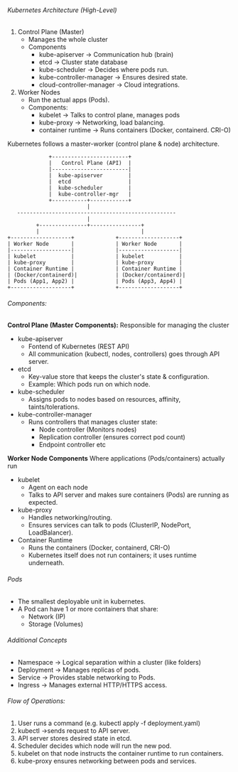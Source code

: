 ###### Kubernetes Architecture (High-Level)
1. Control Plane (Master) 
	- Manages the whole cluster
	- Components
		- kube-apiserver -> Communication hub (brain)
		- etcd -> Cluster state database
		- kube-scheduler -> Decides where pods run.
		- kube-controller-manager -> Ensures desired state.
		- cloud-controller-manager -> Cloud integrations.
2. Worker Nodes
	- Run the actual apps (Pods).
	- Components:
		- kubelet -> Talks to control plane, manages pods
		- kube-proxy -> Networking, load balancing.
		- container runtime -> Runs containers (Docker, containerd. CRI-O)
		
Kubernetes follows a master-worker (control plane & node) architecture.
```
             +------------------------+
             |   Control Plane (API)  |
             |------------------------|
             |  kube-apiserver        |
             |  etcd                  |
             |  kube-scheduler        |
             |  kube-controller-mgr   |
             +-----------+------------+
                         |
   --------------------------------------------------
                         |
         +---------------+----------------+
         |                                |
+-------------------+             +-------------------+
| Worker Node       |             | Worker Node       |
|-------------------|             |-------------------|
| kubelet           |             | kubelet           |
| kube-proxy        |             | kube-proxy        |
| Container Runtime |             | Container Runtime |
| (Docker/containerd)|            | (Docker/containerd)|
| Pods (App1, App2) |             | Pods (App3, App4) |
+-------------------+             +-------------------+
```
###### Components:
**Control Plane (Master Components):**
Responsible for managing the cluster
- kube-apiserver
	- Fontend of Kubernetes (REST API)
	- All communication (kubectl, nodes, controllers) goes through API server.
- etcd
	- Key-value store that keeps the cluster's state & configuration.
	- Example: Which pods run on which node.
- kube-scheduler
	- Assigns pods to nodes based on resources, affinity, taints/tolerations.
- kube-controller-manager
	- Runs controllers that manages cluster state:
		- Node controller (Monitors nodes)
		- Replication controller (ensures correct pod count)
		- Endpoint controller etc

**Worker Node Components**
Where applications (Pods/containers) actually run
- kubelet
	- Agent on each node
	- Talks to API server and makes sure containers (Pods) are running as expected.
- kube-proxy
	- Handles networking/routing.
	- Ensures services can talk to pods (ClusterIP, NodePort, LoadBalancer).
- Container Runtime
	- Runs the containers (Docker, containerd, CRI-O)
	- Kubernetes itself does not run containers; it uses runtime underneath.
###### Pods
- The smallest deployable unit in kubernetes.
- A Pod can have 1 or more containers that share:
	- Network (IP)
	- Storage (Volumes)

###### Additional Concepts
- Namespace -> Logical separation within a cluster (like folders)
- Deployment -> Manages replicas of pods.
- Service -> Provides stable networking to Pods.
- Ingress -> Manages external HTTP/HTTPS access.
###### Flow of Operations:
1. User runs a command (e.g. kubectl apply -f deployment.yaml)
2. kubectl ->sends request to API server.
3. API server stores desired state in etcd.
4. Scheduler decides which node will run the new pod.
5. kubelet on that node instructs the container runtime to run containers.
6. kube-proxy ensures networking between pods and services.

